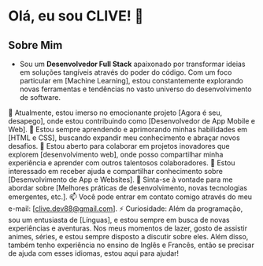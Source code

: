 # Olá, eu sou CLIVE! 👋

## **Sobre Mim**
- Sou um **Desenvolvedor Full Stack** apaixonado por transformar ideias em soluções tangíveis através do poder do código. Com um foco particular em [Machine Learning], estou constantemente explorando novas ferramentas e tendências no vasto universo do desenvolvimento de software.

🔭 Atualmente, estou imerso no emocionante projeto [Agora é seu, desapego], onde estou contribuindo como [Desenvolvedor de App Mobile e Web].
🌱 Estou sempre aprendendo e aprimorando minhas habilidades em [HTML e CSS], buscando expandir meu conhecimento e abraçar novos desafios.
👯 Estou aberto para colaborar em projetos inovadores que explorem [desenvolvimento web], onde posso compartilhar minha experiência e aprender com outros talentosos colaboradores.
🤔 Estou interessado em receber ajuda e compartilhar conhecimento sobre [Desenvolvimento de App e Websites].
💬 Sinta-se à vontade para me abordar sobre [Melhores práticas de desenvolvimento, novas tecnologias emergentes, etc.].
📫 Você pode entrar em contato comigo através do meu e-mail: [clive.dev88@gmail.com].
⚡ Curiosidade: Além da programação, sou um entusiasta de [Línguas], e estou sempre em busca de novas experiências e aventuras. Nos meus momentos de lazer, gosto de assistir animes, séries, e estou sempre disposto a discutir sobre eles. Além disso, também tenho experiência no ensino de Inglês e Francês, então se precisar de ajuda com esses idiomas, estou aqui para ajudar!

